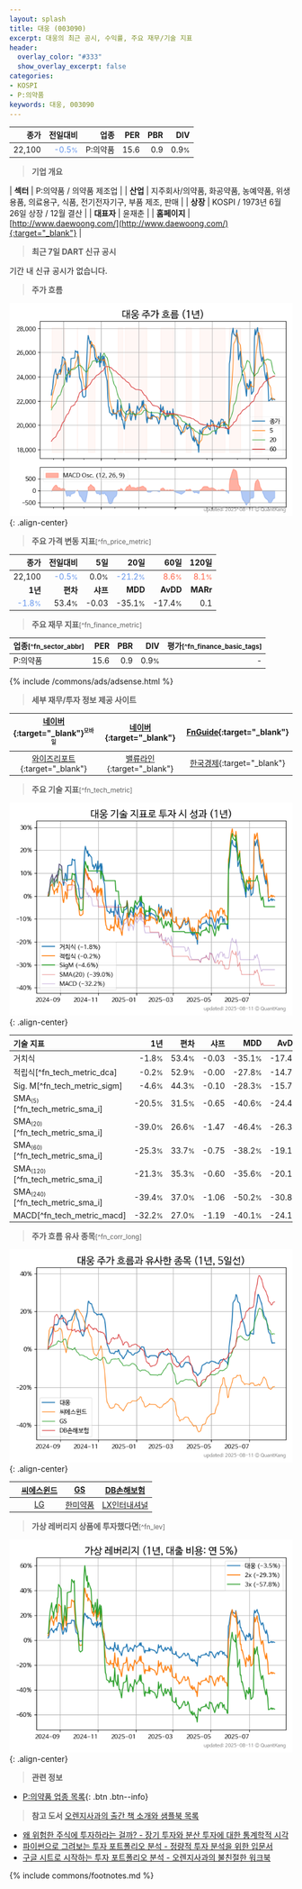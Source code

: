 ```yaml
---
layout: splash
title: 대웅 (003090)
excerpt: 대웅의 최근 공시, 수익률, 주요 재무/기술 지표
header:
  overlay_color: "#333"
  show_overlay_excerpt: false
categories:
- KOSPI
- P:의약품
keywords: 대웅, 003090
---
```


| **종가** | **전일대비** | **업종** | **PER** | **PBR** | **DIV** |
| -------: | -----------: | -------: | ------: | ------: | ------: |
| 22,100 | <span style="color: cornflowerblue">-0.5<small>%</small></span> | P:의약품 | 15.6 | 0.9 | 0.9<small>%</small> |

<!-- more -->


> **기업 개요**<a id="company"></a>

| <span style="white-space:nowrap;">**섹터**</span> | P:의약품 / 의약품 제조업 |
| <span style="white-space:nowrap;">**산업**</span> | 지주회사/의약품, 화공약품, 농예약품, 위생용품, 의료용구, 식품, 전기전자기구, 부품 제조, 판매 |
| <span style="white-space:nowrap;">**상장**</span> | KOSPI / 1973년 6월 26일 상장 / 12월 결산 |
| <span style="white-space:nowrap;">**대표자**</span> | 윤재춘 |
| <span style="white-space:nowrap;">**홈페이지**</span> | [http://www.daewoong.com/](http://www.daewoong.com/){:target="_blank"} |


> **최근 7일 DART 신규 공시**<a id="dart"></a>

기간 내 신규 공시가 없습니다.


> **주가 흐름**<a id="price"></a>

![003090](/stock/images/003090.png){: .align-center}


> **주요 가격 변동 지표**<small>[^fn_price_metric]</small>

| **종가** | **전일대비** | **5일** | **20일** | **60일** | **120일** |
| -------: | -----------: | ------: | -------: | -------: | --------: |
| 22,100 | <span style="color: cornflowerblue">-0.5<small>%</small></span> | 0.0<small>%</small> | <span style="color: cornflowerblue">-21.2<small>%</small></span> | <span style="color: tomato">8.6<small>%</small></span> | <span style="color: tomato">8.1<small>%</small></span> |
| **1년** | **편차** | **샤프** | **MDD** | **AvDD** | **MARr** |
| <span style="color: cornflowerblue">-1.8<small>%</small></span> | 53.4<small>%</small> | -0.03 | -35.1<small>%</small> | -17.4<small>%</small> | 0.1 |


> **주요 재무 지표**<small>[^fn_finance_metric]</small>

| **업종**<small>[^fn_sector_abbr]</small> | **PER** | **PBR** | **DIV** | **평가**<small>[^fn_finance_basic_tags]</small> |
| :--------------------------------------- | ------: | ------: | ------: | ----------------------------------------------: |
| P:의약품 | 15.6 | 0.9 | 0.9<small>%</small> | - |



{% include /commons/ads/adsense.html %}

> **세부 재무/투자 정보 제공 사이트**

| [네이버](https://m.stock.naver.com/domestic/stock/003090/finance/summary){:target="_blank"}<sup><small>모바일</small></sup> | [네이버](https://finance.naver.com/item/coinfo.naver?code=003090){:target="_blank"} | [FnGuide](https://comp.fnguide.com/SVO2/ASP/SVD_Invest.asp?gicode=A003090&MenuYn=Y){:target="_blank"} |
| :---: | :---: | :---: |
| [와이즈리포트](https://comp.wisereport.co.kr/company/c1040001.aspx?cmp_cd=003090){:target="_blank"} | [밸류라인](https://www.valueline.co.kr/finance/summary/003090){:target="_blank"} | [한국경제](https://markets.hankyung.com/stock/003090/financial-summary){:target="_blank"} |


> **주요 기술 지표**<small>[^fn_tech_metric]</small>


![003090](/stock/images/003090_tech.png){: .align-center}

| **기술 지표** | **1년** | **편차** | **샤프** | **MDD** | **AvDD** |
| :------------ | ------: | -----------: | -------: | ------: | -------: |
| 거치식 | -1.8<small>%</small> | 53.4<small>%</small> | -0.03 | -35.1<small>%</small> | -17.4<small>%</small> |
| 적립식[^fn_tech_metric_dca] | -0.2<small>%</small> | 52.9<small>%</small> | -0.00 | -27.8<small>%</small> | -14.7<small>%</small> |
| Sig. M[^fn_tech_metric_sigm] | -4.6<small>%</small> | 44.3<small>%</small> | -0.10 | -28.3<small>%</small> | -15.7<small>%</small> |
| SMA<small><sub>(5)</sub></small>[^fn_tech_metric_sma_i] | -20.5<small>%</small> | 31.5<small>%</small> | -0.65 | -40.6<small>%</small> | -24.4<small>%</small> |
| SMA<small><sub>(20)</sub></small>[^fn_tech_metric_sma_i] | -39.0<small>%</small> | 26.6<small>%</small> | -1.47 | -46.4<small>%</small> | -26.3<small>%</small> |
| SMA<small><sub>(60)</sub></small>[^fn_tech_metric_sma_i] | -25.3<small>%</small> | 33.7<small>%</small> | -0.75 | -38.2<small>%</small> | -19.1<small>%</small> |
| SMA<small><sub>(120)</sub></small>[^fn_tech_metric_sma_i] | -21.3<small>%</small> | 35.3<small>%</small> | -0.60 | -35.6<small>%</small> | -20.1<small>%</small> |
| SMA<small><sub>(240)</sub></small>[^fn_tech_metric_sma_i] | -39.4<small>%</small> | 37.0<small>%</small> | -1.06 | -50.2<small>%</small> | -30.8<small>%</small> |
| MACD[^fn_tech_metric_macd] | -32.2<small>%</small> | 27.0<small>%</small> | -1.19 | -40.1<small>%</small> | -24.1<small>%</small> |


> **주가 흐름 유사 종목**<a id="corr"></a><small>[^fn_corr_long]</small>

![003090](/stock/images/003090_corr.png){: .align-center}

|       | [씨에스윈드](/112610/) | [GS](/078930/) | [DB손해보험](/005830/) |
| :---: | :------------------------------------: | :------------------------------------: | :------------------------------------: |
|       | [LG](/003550/) | [한미약품](/128940/) | [LX인터내셔널](/001120/) |


> **가상 레버리지 상품에 투자했다면**<a id="2x"></a><small>[^fn_lev]</small>

![003090](/stock/images/003090_2x.png){: .align-center}


> **관련 정보**

- [P:의약품 업종 목록](/stats/sector/kospi_업종_의약품_종목/){: .btn .btn--info}

> **참고 도서** [오렌지사과의 출간 책 소개와 샘플북 목록](https://kongdori.tistory.com/691)

- [왜 위험한 주식에 투자하라는 걸까? - 장기 투자와 분산 투자에 대한 통계학적 시각](https://kongdori.tistory.com/421)
- [파이썬으로 그려보는 투자 포트폴리오 분석  - 정량적 투자 분석을 위한 입문서](https://kongdori.tistory.com/643)
- [구글 시트로 시작하는 투자 포트폴리오 분석 - 오렌지사과의 불친절한 워크북](https://kongdori.tistory.com/449)


{% include commons/footnotes.md %}